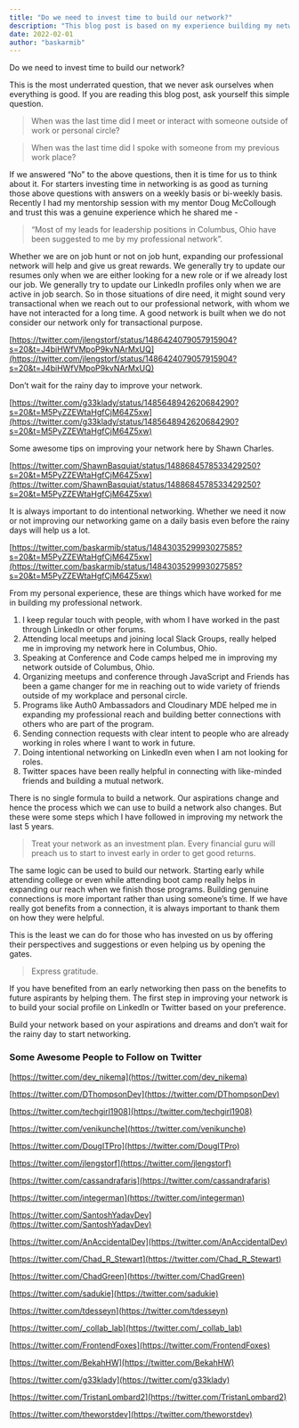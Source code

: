 ```yaml
---
title: "Do we need to invest time to build our network?"
description: "This blog post is based on my experience building my network and how it helped me"
date: 2022-02-01
author: "baskarmib"
---
```


Do we need to invest time to build our network?

This is the most underrated question, that we never ask ourselves when everything is good. If you are reading this blog post, ask yourself this simple question. 

> When was the last time did I meet or interact with someone outside of work or personal circle?
> 

> When was the last time did I spoke with someone from my previous work place?
> 

If we answered “No” to the above questions, then it is time for us to think about it. For starters investing time in networking is as good as turning those above questions with answers on a weekly basis or bi-weekly basis. Recently I had my mentorship session with my mentor Doug McCollough and trust this was a genuine experience which he shared me - 

> “Most of my leads for leadership positions in Columbus, Ohio have been suggested to me by my professional network”.
> 

Whether we are on job hunt or not on job hunt, expanding our professional network will help and give us great rewards. We generally try to update our resumes only when we are either looking for a new role or if we already lost our job. We generally try to update our LinkedIn profiles only when we are active in job search. So in those situations of dire need, it might sound very transactional when we reach out to our professional network, with whom we have not interacted for a long time.  A good network is built when we do not consider our network only for transactional purpose.

[https://twitter.com/jlengstorf/status/1486424079057915904?s=20&t=J4biHWfVMpoP9kvNArMxUQ](https://twitter.com/jlengstorf/status/1486424079057915904?s=20&t=J4biHWfVMpoP9kvNArMxUQ)

Don’t wait for the rainy day to improve your network. 

[https://twitter.com/g33klady/status/1485648942620684290?s=20&t=M5PyZZEWtaHgfCjM64Z5xw](https://twitter.com/g33klady/status/1485648942620684290?s=20&t=M5PyZZEWtaHgfCjM64Z5xw)

Some awesome tips on improving your network here by Shawn Charles.

[https://twitter.com/ShawnBasquiat/status/1488684578533429250?s=20&t=M5PyZZEWtaHgfCjM64Z5xw](https://twitter.com/ShawnBasquiat/status/1488684578533429250?s=20&t=M5PyZZEWtaHgfCjM64Z5xw)

It is always important to do intentional networking. Whether we need it now or not improving our networking game on a daily basis even before the rainy days will help us a lot. 

[https://twitter.com/baskarmib/status/1484303529993027585?s=20&t=M5PyZZEWtaHgfCjM64Z5xw](https://twitter.com/baskarmib/status/1484303529993027585?s=20&t=M5PyZZEWtaHgfCjM64Z5xw)

From my personal experience, these are things which have worked for me in building my professional network.

1. I keep regular touch with people, with whom I have worked in the past through LinkedIn or other forums.
2. Attending local meetups and joining local Slack Groups, really helped me in improving my network here in Columbus, Ohio.
3. Speaking at Conference and Code camps helped me in improving my network outside of Columbus, Ohio.
4. Organizing meetups and conference through JavaScript and Friends has been a game changer for me in reaching out to wide variety of friends outside of my workplace and personal circle.
5. Programs like Auth0 Ambassadors and Cloudinary MDE helped me in expanding my professional reach and building better connections with others who are part of the program.
6. Sending connection requests with clear intent to people who are already working in roles where I want to work in future.
7. Doing intentional networking on LinkedIn even when I am not looking for roles.
8. Twitter spaces have been really helpful in connecting with like-minded friends and building a mutual network. 

There is no single formula to build a network. Our aspirations change and hence the process which we can use to build a network also changes. But these were some steps which I have followed in improving my network the last 5 years. 

> Treat your network as an investment plan. Every financial guru will preach us to start to invest early in order to get good returns.
> 

The same logic can be used to build our network. Starting early while attending college or even while attending boot camp really helps in expanding our reach when we finish those programs. Building genuine connections is more important rather than using someone’s time. If we have really got benefits from a connection, it is always important to thank them on how they were helpful. 

This is the least we can do for those who has invested on us by offering their perspectives and suggestions or even helping us by opening the gates. 

> Express gratitude.
> 

If you have benefited from an early networking then pass on the benefits to future aspirants by helping them. The first step in improving your network is to build your social profile on LinkedIn or Twitter based on your preference. 

Build your network based on your aspirations and dreams and don’t wait for the rainy day to start networking.

### Some Awesome People to Follow on Twitter

<div class="notification is-info">

[https://twitter.com/dev_nikema](https://twitter.com/dev_nikema)

[https://twitter.com/DThompsonDev](https://twitter.com/DThompsonDev)

[https://twitter.com/techgirl1908](https://twitter.com/techgirl1908)

[https://twitter.com/venikunche](https://twitter.com/venikunche)

[https://twitter.com/DougITPro](https://twitter.com/DougITPro)

[https://twitter.com/jlengstorf](https://twitter.com/jlengstorf)

[https://twitter.com/cassandrafaris](https://twitter.com/cassandrafaris)

[https://twitter.com/integerman](https://twitter.com/integerman)

[https://twitter.com/SantoshYadavDev](https://twitter.com/SantoshYadavDev)

[https://twitter.com/AnAccidentalDev](https://twitter.com/AnAccidentalDev)

[https://twitter.com/Chad_R_Stewart](https://twitter.com/Chad_R_Stewart)

[https://twitter.com/ChadGreen](https://twitter.com/ChadGreen)

[https://twitter.com/sadukie](https://twitter.com/sadukie)

[https://twitter.com/tdesseyn](https://twitter.com/tdesseyn)

[https://twitter.com/_collab_lab](https://twitter.com/_collab_lab)

[https://twitter.com/FrontendFoxes](https://twitter.com/FrontendFoxes)

[https://twitter.com/BekahHW](https://twitter.com/BekahHW)

[https://twitter.com/g33klady](https://twitter.com/g33klady)

[https://twitter.com/TristanLombard2](https://twitter.com/TristanLombard2)

[https://twitter.com/theworstdev](https://twitter.com/theworstdev)
</div>